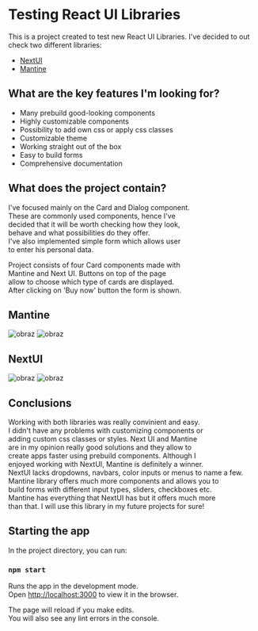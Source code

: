 # Testing React UI Libraries

This is a project created to test new React UI Libraries.
I've decided to out check two different libraries:

- [NextUI](https://nextui.org/)
- [Mantine](https://mantine.dev/)

## What are the key features I'm looking for?

- Many prebuild good-looking components
- Highly customizable components
- Possibility to add own css or apply css classes
- Customizable theme
- Working straight out of the box
- Easy to build forms
- Comprehensive documentation

## What does the project contain? 

I've focused mainly on the Card and Dialog component.\
These are commonly used components, hence I've\
decided that it will be worth checking how they look,\
behave and what possibilities do they offer.\
I've also implemented simple form which allows user\
to enter his personal data.

Project consists of four Card components made with\
Mantine and Next UI. Buttons on top of the page\
allow to choose which type of cards are displayed.\
After clicking on 'Buy now' button the form is shown.

## Mantine

![obraz](https://user-images.githubusercontent.com/82031803/162951581-a25494a6-0d65-4c48-8997-6ece29d3843d.png)
![obraz](https://user-images.githubusercontent.com/82031803/162951663-bad5738a-a857-4c6f-99fa-f33a53902ed8.png)
## NextUI

![obraz](https://user-images.githubusercontent.com/82031803/162951754-83ef21d4-7a61-4057-bed5-bbb1a9fe0f35.png)
![obraz](https://user-images.githubusercontent.com/82031803/162951791-9766a9f5-1fec-4662-b502-69d50dd5ffba.png)

## Conclusions

Working with both libraries was really convinient and easy.\
I didn't have any problems with customizing components or\
adding custom css classes or styles. Next UI and Mantine\
are in my opinion really good solutions and they allow to\
create apps faster using prebuild components. Although I\
enjoyed working with NextUI, Mantine is definitely a winner.\
NextUI lacks dropdowns, navbars, color inputs or menus to name a few.\
Mantine library offers much more components and allows you to\
build forms with different input types, sliders, checkboxes etc.\
Mantine has everything that NextUI has but it offers much more\
than that. I will use this library in my future projects for sure!

## Starting the app

In the project directory, you can run:

### `npm start`

Runs the app in the development mode.\
Open [http://localhost:3000](http://localhost:3000) to view it in the browser.

The page will reload if you make edits.\
You will also see any lint errors in the console.

